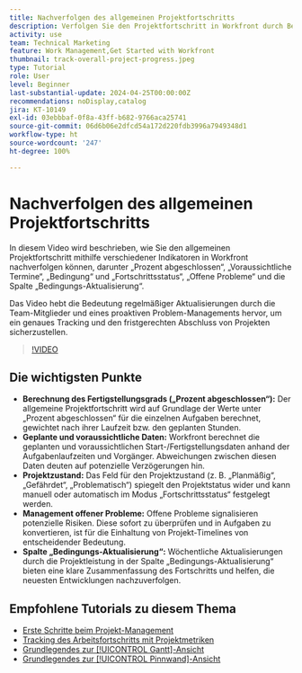 ```yaml
---
title: Nachverfolgen des allgemeinen Projektfortschritts
description: Verfolgen Sie den Projektfortschritt in Workfront durch Berechnungen des Fertigstellungsgrads („Prozent abgeschlossen“) sowie anhand der geplanten und voraussichtlichen Daten, des Zustands, des Managements offener Probleme und der wöchentlichen Aktualisierungen nach, um eine klare und fristgerechte Projektüberwachung sicherzustellen.
activity: use
team: Technical Marketing
feature: Work Management,Get Started with Workfront
thumbnail: track-overall-project-progress.jpeg
type: Tutorial
role: User
level: Beginner
last-substantial-update: 2024-04-25T00:00:00Z
recommendations: noDisplay,catalog
jira: KT-10149
exl-id: 03ebbbaf-0f8a-43ff-b682-9766aca25741
source-git-commit: 06d6b06e2dfcd54a172d220fdb3996a7949348d1
workflow-type: ht
source-wordcount: '247'
ht-degree: 100%

---
```


# Nachverfolgen des allgemeinen Projektfortschritts

In diesem Video wird beschrieben, wie Sie den allgemeinen Projektfortschritt mithilfe verschiedener Indikatoren in Workfront nachverfolgen können, darunter „Prozent abgeschlossen“, „Voraussichtliche Termine“, „Bedingung“ und „Fortschrittsstatus“, „Offene Probleme“ und die Spalte „Bedingungs-Aktualisierung“.

Das Video hebt die Bedeutung regelmäßiger Aktualisierungen durch die Team-Mitglieder und eines proaktiven Problem-Managements hervor, um ein genaues Tracking und den fristgerechten Abschluss von Projekten sicherzustellen. 

>[!VIDEO](https://video.tv.adobe.com/v/3428748/?quality=12&learn=on&enablevpops)

## Die wichtigsten Punkte

* **Berechnung des Fertigstellungsgrads („Prozent abgeschlossen“):** Der allgemeine Projektfortschritt wird auf Grundlage der Werte unter „Prozent abgeschlossen“ für die einzelnen Aufgaben berechnet, gewichtet nach ihrer Laufzeit bzw. den geplanten Stunden. 
* **Geplante und voraussichtliche Daten:** Workfront berechnet die geplanten und voraussichtlichen Start-/Fertigstellungsdaten anhand der Aufgabenlaufzeiten und Vorgänger. Abweichungen zwischen diesen Daten deuten auf potenzielle Verzögerungen hin. 
* **Projektzustand:** Das Feld für den Projektzustand (z. B. „Planmäßig“, „Gefährdet“, „Problematisch“) spiegelt den Projektstatus wider und kann manuell oder automatisch im Modus „Fortschrittsstatus“ festgelegt werden. 
* **Management offener Probleme:** Offene Probleme signalisieren potenzielle Risiken. Diese sofort zu überprüfen und in Aufgaben zu konvertieren, ist für die Einhaltung von Projekt-Timelines von entscheidender Bedeutung. 
* **Spalte „Bedingungs-Aktualisierung“:** Wöchentliche Aktualisierungen durch die Projektleistung in der Spalte „Bedingungs-Aktualisierung“ bieten eine klare Zusammenfassung des Fortschritts und helfen, die neuesten Entwicklungen nachzuverfolgen. 


## Empfohlene Tutorials zu diesem Thema

* [Erste Schritte beim Projekt-Management](/help/manage-work/projects/getting-started-manage-a-project.md)
* [Tracking des Arbeitsfortschritts mit Projektmetriken](/help/manage-work/projects/track-work-progress-with-project-metrics.md)
* [Grundlegendes zur [!UICONTROL Gantt]-Ansicht](/help/manage-work/projects/understand-the-gantt-view.md)
* [Grundlegendes zur [!UICONTROL Pinnwand]-Ansicht](/help/manage-work/projects/understand-the-board-view.md)
